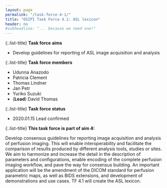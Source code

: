 ```yaml
---
layout: page
permalink: "/task-force-4-1/"
title: "OSIPI Task Force 4.1: ASL lexicon"
header: no
#subheadline: "... because we need one!"
---
```


{:.list-title}
**Task force aims**

- Develop guidelines for reporting of ASL image acquisition and analysis

{:.list-title}
**Task force members**

- Udunna Anazodo
- Patricia Clement
- Thomas Lindner
- Jan Petr
- Yuriko Suzuki
- (**Lead**) David Thomas 

{:.list-title}
**Task force status**  

- 2020.01.15 Lead confirmed

{:.list-title}
**This task force is part of aim 4:**

Develop consensus guidelines for reporting image acquisition and analysis of perfusion imaging. This will enable interoperability and facilitate the comparison of results produced by different analysis tools, studies or sites. We aim to harmonize and increase the detail in the description of parameters and configurations, enable encoding of the complete perfusion imaging workflow, and pave the way for consensus building. An important application will be the amendment of the DICOM standard for perfusion parametric maps, as well as BIDS extensions, and development of demonstrations and use cases. TF 4.1 will create the ASL lexicon.

